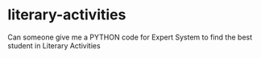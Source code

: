 # literary-activities
Can someone give me a PYTHON code for Expert System to find the best student  in Literary Activities 
